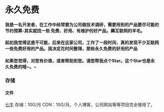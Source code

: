 
# 永久免费
#### 我是一名开发者，在工作中经常要为公司做技术调研，需要用到的产品要尽可能的节约预算-其实就找一些 免费、好用、有维护的好产品。薅互联网的羊毛。


#### 起初我觉得这是不可能，后来在这家公司，工作了一段时间，真的发现不少互联网一些免费好用的产品。我决定花时间整理，那些永久免费的好用的产品

#### 如果您觉得，对您有价值，或者帮助到您。请您帮我点个Star。这个Star也是永久免费的哦~。~


### 存储
#### 文件

[七牛](https://s.qiniu.com/q2Qzyy)
存储：10G/月 CDN：10G/月。个人博客，公司网站等等项目完全够用了。
